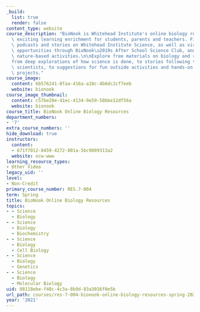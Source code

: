 ```yaml
---
_build:
  list: true
  render: false
content_type: website
course_description: "BioNook is Whitehead Institute's online biology resource, offering\
  \ exciting learning enrichment for students, parents and teachers. Find videos,\
  \ podcasts and stories on Whitehead Institute Science, as well as virtual workshop\
  \ opportunities through BioNook\u2019s After School Science Club, and ideas for\
  \ nature-based activities.\n\nExplore free materials on biology and research\u2014\
  from deep explorations of how science is done, to stories following the lives of\
  \ scientists, to suggestions for fun outside activities and hands-on citizen science\
  \ projects."
course_image:
  content: 6b576241-8faa-416a-a18c-4b6dc2cf7eeb
  website: bionook
course_image_thumbnail:
  content: c57be20e-41ec-4134-9e59-50bbe12df56a
  website: bionook
course_title: BioNook Online Biology Resources
department_numbers:
- '7'
extra_course_numbers: ''
hide_download: true
instructors:
  content:
  - 671f7012-8459-4272-801a-5bc9809313a2
  website: ocw-www
learning_resource_types:
- Other Video
legacy_uid: ''
level:
- Non-Credit
primary_course_number: RES.7-004
term: Spring
title: BioNook Online Biology Resources
topics:
- - Science
  - Biology
- - Science
  - Biology
  - Biochemistry
- - Science
  - Biology
  - Cell Biology
- - Science
  - Biology
  - Genetics
- - Science
  - Biology
  - Molecular Biology
uid: 08118ebe-f40c-4c3a-8b9d-83a3016f0e5b
url_path: courses/res-7-004-bionook-online-biology-resources-spring-2021
year: '2021'
---
```

